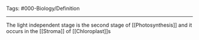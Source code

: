 Tags: #000-Biology/Definition 

---
The light independent stage is the second stage of [[Photosynthesis]] and it occurs in the [[Stroma]] of [[Chloroplast]]s
